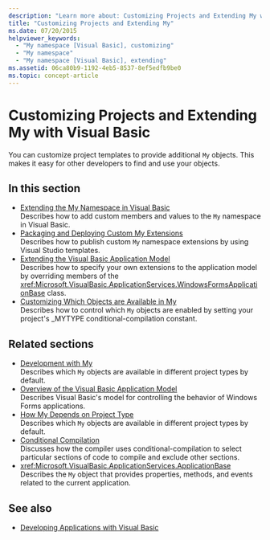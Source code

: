 ```yaml
---
description: "Learn more about: Customizing Projects and Extending My with Visual Basic"
title: "Customizing Projects and Extending My"
ms.date: 07/20/2015
helpviewer_keywords: 
  - "My namespace [Visual Basic], customizing"
  - "My namespace"
  - "My namespace [Visual Basic], extending"
ms.assetid: 06ca80b9-1192-4eb5-8537-8ef5edfb9be0
ms.topic: concept-article
---
```

# Customizing Projects and Extending My with Visual Basic

You can customize project templates to provide additional `My` objects. This makes it easy for other developers to find and use your objects.

## In this section

- [Extending the My Namespace in Visual Basic](extending-the-my-namespace.md)  
 Describes how to add custom members and values to the `My` namespace in Visual Basic.
- [Packaging and Deploying Custom My Extensions](packaging-and-deploying-custom-my-extensions.md)  
 Describes how to publish custom `My` namespace extensions by using Visual Studio templates.
- [Extending the Visual Basic Application Model](extending-the-visual-basic-application-model.md)  
 Describes how to specify your own extensions to the application model by overriding members of the <xref:Microsoft.VisualBasic.ApplicationServices.WindowsFormsApplicationBase> class.
- [Customizing Which Objects are Available in My](customizing-which-objects-are-available-in-my.md)  
 Describes how to control which `My` objects are enabled by setting your project's \_MYTYPE conditional-compilation constant.

## Related sections

- [Development with My](../development-with-my/index.md)  
 Describes which `My` objects are available in different project types by default.
- [Overview of the Visual Basic Application Model](../development-with-my/overview-of-the-visual-basic-application-model.md)  
 Describes Visual Basic's model for controlling the behavior of Windows Forms applications.
- [How My Depends on Project Type](../development-with-my/how-my-depends-on-project-type.md)  
 Describes which `My` objects are available in different project types by default.
- [Conditional Compilation](../../programming-guide/program-structure/conditional-compilation.md)  
 Discusses how the compiler uses conditional-compilation to select particular sections of code to compile and exclude other sections.
- <xref:Microsoft.VisualBasic.ApplicationServices.ApplicationBase>  
 Describes the `My` object that provides properties, methods, and events related to the current application.

## See also

- [Developing Applications with Visual Basic](../index.md)
